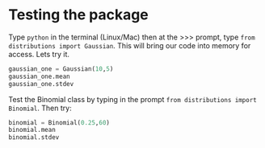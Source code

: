 # **Testing the package**

Type `python` in the terminal (Linux/Mac) then at the >>> prompt, type `from distributions import Gaussian`.
This will bring our code into memory for access. Lets try it.

```python
gaussian_one = Gaussian(10,5)
gaussian_one.mean
gaussian_one.stdev
```

Test the Binomial class by typing in the prompt `from distributions import Binomial`. Then try:

```python
binomial = Binomial(0.25,60)
binomial.mean
binomial.stdev
```
